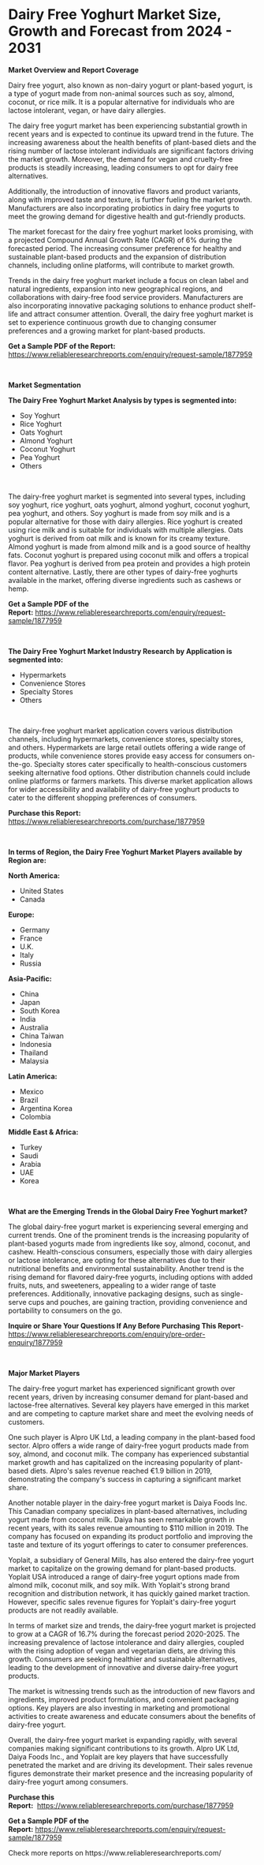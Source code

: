 <p><h1>Dairy Free Yoghurt Market Size, Growth and Forecast from 2024 - 2031</h1></p><p><strong>Market Overview and Report Coverage</strong></p>
<p><p>Dairy free yogurt, also known as non-dairy yogurt or plant-based yogurt, is a type of yogurt made from non-animal sources such as soy, almond, coconut, or rice milk. It is a popular alternative for individuals who are lactose intolerant, vegan, or have dairy allergies.</p><p>The dairy free yogurt market has been experiencing substantial growth in recent years and is expected to continue its upward trend in the future. The increasing awareness about the health benefits of plant-based diets and the rising number of lactose intolerant individuals are significant factors driving the market growth. Moreover, the demand for vegan and cruelty-free products is steadily increasing, leading consumers to opt for dairy free alternatives.</p><p>Additionally, the introduction of innovative flavors and product variants, along with improved taste and texture, is further fueling the market growth. Manufacturers are also incorporating probiotics in dairy free yogurts to meet the growing demand for digestive health and gut-friendly products.</p><p>The market forecast for the dairy free yoghurt market looks promising, with a projected Compound Annual Growth Rate (CAGR) of 6% during the forecasted period. The increasing consumer preference for healthy and sustainable plant-based products and the expansion of distribution channels, including online platforms, will contribute to market growth.</p><p>Trends in the dairy free yoghurt market include a focus on clean label and natural ingredients, expansion into new geographical regions, and collaborations with dairy-free food service providers. Manufacturers are also incorporating innovative packaging solutions to enhance product shelf-life and attract consumer attention. Overall, the dairy free yoghurt market is set to experience continuous growth due to changing consumer preferences and a growing market for plant-based products.</p></p>
<p><strong>Get a Sample PDF of the Report:</strong> <a href="https://www.reliableresearchreports.com/enquiry/request-sample/1877959">https://www.reliableresearchreports.com/enquiry/request-sample/1877959</a></p>
<p>&nbsp;</p>
<p><strong>Market Segmentation</strong></p>
<p><strong>The Dairy Free Yoghurt Market Analysis by types is segmented into:</strong></p>
<p><ul><li>Soy Yoghurt</li><li>Rice Yoghurt</li><li>Oats Yoghurt</li><li>Almond Yoghurt</li><li>Coconut Yoghurt</li><li>Pea Yoghurt</li><li>Others</li></ul></p>
<p>&nbsp;</p>
<p><p>The dairy-free yoghurt market is segmented into several types, including soy yoghurt, rice yoghurt, oats yoghurt, almond yoghurt, coconut yoghurt, pea yoghurt, and others. Soy yoghurt is made from soy milk and is a popular alternative for those with dairy allergies. Rice yoghurt is created using rice milk and is suitable for individuals with multiple allergies. Oats yoghurt is derived from oat milk and is known for its creamy texture. Almond yoghurt is made from almond milk and is a good source of healthy fats. Coconut yoghurt is prepared using coconut milk and offers a tropical flavor. Pea yoghurt is derived from pea protein and provides a high protein content alternative. Lastly, there are other types of dairy-free yoghurts available in the market, offering diverse ingredients such as cashews or hemp.</p></p>
<p><strong>Get a Sample PDF of the Report:</strong>&nbsp;<a href="https://www.reliableresearchreports.com/enquiry/request-sample/1877959">https://www.reliableresearchreports.com/enquiry/request-sample/1877959</a></p>
<p>&nbsp;</p>
<p><strong>The Dairy Free Yoghurt Market Industry Research by Application is segmented into:</strong></p>
<p><ul><li>Hypermarkets</li><li>Convenience Stores</li><li>Specialty Stores</li><li>Others</li></ul></p>
<p>&nbsp;</p>
<p><p>The dairy-free yoghurt market application covers various distribution channels, including hypermarkets, convenience stores, specialty stores, and others. Hypermarkets are large retail outlets offering a wide range of products, while convenience stores provide easy access for consumers on-the-go. Specialty stores cater specifically to health-conscious customers seeking alternative food options. Other distribution channels could include online platforms or farmers markets. This diverse market application allows for wider accessibility and availability of dairy-free yoghurt products to cater to the different shopping preferences of consumers.</p></p>
<p><strong>Purchase this Report:</strong>&nbsp; <a href="https://www.reliableresearchreports.com/purchase/1877959">https://www.reliableresearchreports.com/purchase/1877959</a></p>
<p>&nbsp;</p>
<p><strong>In terms of Region, the Dairy Free Yoghurt Market Players available by Region are:</strong></p>
<p>
    <p> <strong> North America: </strong>
        <ul>
            <li>United States</li>
            <li>Canada</li>
        </ul>
        </p> 
    <p> <strong> Europe: </strong>
        <ul>
            <li>Germany</li>
            <li>France</li>
            <li>U.K.</li>
            <li>Italy</li>
            <li>Russia</li>
        </ul>
        </p> 
    <p> <strong> Asia-Pacific: </strong>
        <ul>
            <li>China</li>
            <li>Japan</li>
            <li>South Korea</li>
            <li>India</li>
            <li>Australia</li>
            <li>China Taiwan</li>
            <li>Indonesia</li>
            <li>Thailand</li>
            <li>Malaysia</li>
        </ul>
        </p> 
    <p> <strong> Latin America: </strong>
        <ul>
            <li>Mexico</li>
            <li>Brazil</li>
            <li>Argentina Korea</li>
            <li>Colombia</li>
        </ul>
        </p> 
    <p> <strong> Middle East & Africa: </strong>
        <ul>
            <li>Turkey</li>
            <li>Saudi</li>
            <li>Arabia</li>
            <li>UAE</li>
            <li>Korea</li>
        </ul>
    </p>
    </p>
<p>&nbsp;</p>
<p><strong>What are the Emerging Trends in the Global Dairy Free Yoghurt market?</strong></p>
<p><p>The global dairy-free yogurt market is experiencing several emerging and current trends. One of the prominent trends is the increasing popularity of plant-based yogurts made from ingredients like soy, almond, coconut, and cashew. Health-conscious consumers, especially those with dairy allergies or lactose intolerance, are opting for these alternatives due to their nutritional benefits and environmental sustainability. Another trend is the rising demand for flavored dairy-free yogurts, including options with added fruits, nuts, and sweeteners, appealing to a wider range of taste preferences. Additionally, innovative packaging designs, such as single-serve cups and pouches, are gaining traction, providing convenience and portability to consumers on the go.</p></p>
<p><strong>Inquire or Share Your Questions If Any Before Purchasing This Report</strong>- <a href="https://www.reliableresearchreports.com/enquiry/pre-order-enquiry/1877959">https://www.reliableresearchreports.com/enquiry/pre-order-enquiry/1877959</a></p>
<p>&nbsp;</p>
<p><strong>Major Market Players</strong></p>
<p><p>The dairy-free yogurt market has experienced significant growth over recent years, driven by increasing consumer demand for plant-based and lactose-free alternatives. Several key players have emerged in this market and are competing to capture market share and meet the evolving needs of customers. </p><p>One such player is Alpro UK Ltd, a leading company in the plant-based food sector. Alpro offers a wide range of dairy-free yogurt products made from soy, almond, and coconut milk. The company has experienced substantial market growth and has capitalized on the increasing popularity of plant-based diets. Alpro's sales revenue reached €1.9 billion in 2019, demonstrating the company's success in capturing a significant market share.</p><p>Another notable player in the dairy-free yogurt market is Daiya Foods Inc. This Canadian company specializes in plant-based alternatives, including yogurt made from coconut milk. Daiya has seen remarkable growth in recent years, with its sales revenue amounting to $110 million in 2019. The company has focused on expanding its product portfolio and improving the taste and texture of its yogurt offerings to cater to consumer preferences.</p><p>Yoplait, a subsidiary of General Mills, has also entered the dairy-free yogurt market to capitalize on the growing demand for plant-based products. Yoplait USA introduced a range of dairy-free yogurt options made from almond milk, coconut milk, and soy milk. With Yoplait's strong brand recognition and distribution network, it has quickly gained market traction. However, specific sales revenue figures for Yoplait's dairy-free yogurt products are not readily available.</p><p>In terms of market size and trends, the dairy-free yogurt market is projected to grow at a CAGR of 16.7% during the forecast period 2020-2025. The increasing prevalence of lactose intolerance and dairy allergies, coupled with the rising adoption of vegan and vegetarian diets, are driving this growth. Consumers are seeking healthier and sustainable alternatives, leading to the development of innovative and diverse dairy-free yogurt products.</p><p>The market is witnessing trends such as the introduction of new flavors and ingredients, improved product formulations, and convenient packaging options. Key players are also investing in marketing and promotional activities to create awareness and educate consumers about the benefits of dairy-free yogurt.</p><p>Overall, the dairy-free yogurt market is expanding rapidly, with several companies making significant contributions to its growth. Alpro UK Ltd, Daiya Foods Inc., and Yoplait are key players that have successfully penetrated the market and are driving its development. Their sales revenue figures demonstrate their market presence and the increasing popularity of dairy-free yogurt among consumers.</p></p>
<p><strong>Purchase this Report:</strong>&nbsp;&nbsp;<a href="https://www.reliableresearchreports.com/purchase/1877959">https://www.reliableresearchreports.com/purchase/1877959</a></p>
<p></p>
<p><strong>Get a Sample PDF of the Report:</strong>&nbsp;<a href="https://www.reliableresearchreports.com/enquiry/request-sample/1877959">https://www.reliableresearchreports.com/enquiry/request-sample/1877959</a></p>
<p>Check more reports on https://www.reliableresearchreports.com/</p>